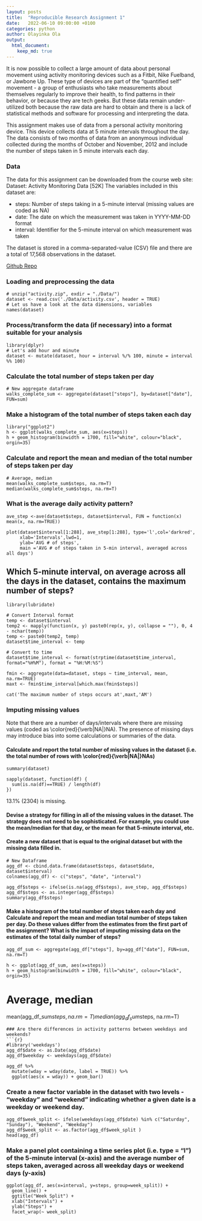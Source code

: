 ```yaml
---
layout: posts
title:  "Reproducible Research Assignment 1"
date:   2022-06-10 09:00:00 +0100
categories: python
author: Olayinka Ola
output:
  html_document:
    keep_md: true
---
```

It is now possible to collect a large amount of data about personal movement using activity monitoring devices such as a Fitbit, Nike Fuelband, or Jawbone Up. These type of devices are part of the “quantified self” movement - a group of enthusiasts who take measurements about themselves regularly to improve their health, to find patterns in their behavior, or because they are tech geeks. But these data remain under-utilized both because the raw data are hard to obtain and there is a lack of statistical methods and software for processing and interpreting the data.

This assignment makes use of data from a personal activity monitoring device. This device collects data at 5 minute intervals throughout the day. The data consists of two months of data from an anonymous individual collected during the months of October and November, 2012 and include the number of steps taken in 5 minute intervals each day.

### Data
The data for this assignment can be downloaded from the course web site: Dataset: Activity Monitoring Data [52K] The variables included in this dataset are:

- steps: Number of steps taking in a 5-minute interval (missing values are coded as NA)
- date: The date on which the measurement was taken in YYYY-MM-DD format
- interval: Identifier for the 5-minute interval on which measurement was taken

The dataset is stored in a comma-separated-value (CSV) file and there are a total of 17,568 observations in the dataset.

[Github Repo][Github Repo]

### Loading and preprocessing the data
```{r cars}
# unzip("activity.zip", exdir = "./Data/")
dataset <- read.csv('./Data/activity.csv', header = TRUE)
# Let us have a look at the data dimensions, variables
names(dataset)
```
### Process/transform the data (if necessary) into a format suitable for your analysis
```{r pressure, echo=FALSE}
library(dplyr)
# Let's add hour and minute
dataset <- mutate(dataset, hour = interval %/% 100, minute = interval %% 100)
```

### Calculate the total number of steps taken per day
```{r}
# New aggregate dataframe
walks_complete_sum <- aggregate(dataset["steps"], by=dataset["date"], FUN=sum)
```
### Make a histogram of the total number of steps taken each day
```{r}
library("ggplot2")
h <- ggplot(walks_complete_sum, aes(x=steps))
h + geom_histogram(binwidth = 1700, fill="white", colour="black", orgin=35)
```

### Calculate and report the mean and median of the total number of steps taken per day
```{r}
# Average, median
mean(walks_complete_sum$steps, na.rm=T)
median(walks_complete_sum$steps, na.rm=T)
```
### What is the average daily activity pattern?
```{r}
ave_step <-ave(dataset$steps, dataset$interval, FUN = function(x) mean(x, na.rm=TRUE))

plot(dataset$interval[1:288], ave_step[1:288], type='l',col='darkred',
     xlab='Intervals',lwd=1,
     ylab='AVG # of steps',
     main ='AVG # of steps taken in 5-min interval, averaged across all days')
```

## Which 5-minute interval, on average across all the days in the dataset, contains the maximum number of steps?
```{r}
library(lubridate)

# Convert Interval format
temp <- dataset$interval
temp2 <- mapply(function(x, y) paste0(rep(x, y), collapse = ""), 0, 4 - nchar(temp))
temp <- paste0(temp2, temp)
dataset$time_interval <- temp

# Convert to time
dataset$time_interval <- format(strptime(dataset$time_interval, format="%H%M"), format = "%H:%M:%S")

fmin <- aggregate(data=dataset, steps ~ time_interval, mean, na.rm=TRUE)
maxt <- fmin$time_interval[which.max(fmin$steps)]

cat('The maximum number of steps occurs at',maxt,'AM')
```
### Imputing missing values
Note that there are a number of days/intervals where there are missing values (coded as \color{red}{\verb|NA|}NA). The presence of missing days may introduce bias into some calculations or summaries of the data.

#### Calculate and report the total number of missing values in the dataset (i.e. the total number of rows with \color{red}{\verb|NA|}NAs)
```{r}
summary(dataset)

sapply(dataset, function(df) {
  sum(is.na(df)==TRUE) / length(df)
})
```

13.1% (2304) is missing.

#### Devise a strategy for filling in all of the missing values in the dataset. The strategy does not need to be sophisticated. For example, you could use the mean/median for that day, or the mean for that 5-minute interval, etc.

#### Create a new dataset that is equal to the original dataset but with the missing data filled in.
```{r}
# New Dataframe
agg_df <- cbind.data.frame(dataset$steps, dataset$date, dataset$interval)
colnames(agg_df) <- c("steps", "date", "interval")

agg_df$steps <- ifelse(is.na(agg_df$steps), ave_step, agg_df$steps)
agg_df$steps <- as.integer(agg_df$steps)
summary(agg_df$steps)
```
#### Make a histogram of the total number of steps taken each day and Calculate and report the mean and median total number of steps taken per day. Do these values differ from the estimates from the first part of the assignment? What is the impact of imputing missing data on the estimates of the total daily number of steps?
```{r}
agg_df_sum <- aggregate(agg_df["steps"], by=agg_df["date"], FUN=sum, na.rm=T)

h <- ggplot(agg_df_sum, aes(x=steps))
h + geom_histogram(binwidth = 1700, fill="white", colour="black", orgin=35)
```

# Average, median
mean(agg_df_sum$steps, na.rm=T)
median(agg_df_sum$steps, na.rm=T)
```
### Are there differences in activity patterns between weekdays and weekends?
```{r}
#library('weekdays')
agg_df$date <- as.Date(agg_df$date)
agg_df$weekday <- weekdays(agg_df$date)

agg_df %>%
  mutate(wday = wday(date, label = TRUE)) %>%
  ggplot(aes(x = wday)) + geom_bar()
```

### Create a new factor variable in the dataset with two levels - “weekday” and “weekend” indicating whether a given date is a weekday or weekend day.
```{r}
agg_df$week_split <- ifelse(weekdays(agg_df$date) %in% c("Saturday", "Sunday"), "Weekend", "Weekday")
agg_df$week_split <- as.factor(agg_df$week_split )
head(agg_df)
```
### Make a panel plot containing a time series plot (i.e. type = “l”) of the 5-minute interval (x-axis) and the average number of steps taken, averaged across all weekday days or weekend days (y-axis)
```{r}
ggplot(agg_df, aes(x=interval, y=steps, group=week_split)) +
  geom_line() +
  ggtitle("Week Split") +
  xlab("Intervals") +
  ylab("Steps") +
  facet_wrap(~ week_split)
```

[Github Repo]: https://github.com/hightowerr/RepData_PeerAssessment1/tree/assignment

